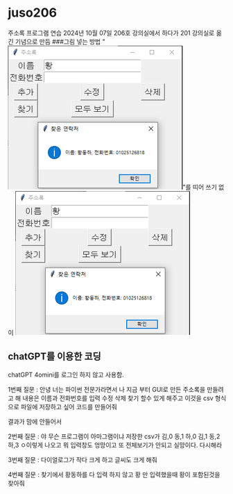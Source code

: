 # juso206
주소록 프로그램 연습 
2024년 10월 07일 206호 강의실에서 하다가 201 강의실로 옮긴 기념으로 만듬
###그림 넣는 방법 
"![image](./img/juso01.png)"를 띠어 쓰기 없이 
![image](./img/juso01.png)



## chatGPT를 이용한 코딩 

chatGPT 4omini를 로그인 하지 않고 사용함. 

1번째 질문 : 안녕 너는 파이썬 전문가라면서 나 지금 부터 GUI로 만든 주소록을 만들려고 해 
내용은 이름과 전화번호를 입력 수정 삭제 찾기 할수 있게 해주고 
이것을 csv 형식으로 파일에 저장하고 싶어 코드를 만들어줘 


결과가 맘에 안들어서 

2번째 질문 : 야 무슨 프로그램이 아마그램이냐 저장한 csv가 김,0
동,1
하,0
김,1
동,2
하,3 ㅇ이렇게 나오고 뭐 입력창도 엉망이고 또 전체보기가 안되고 실망이다. 다시해라 

3번째 질문 : 다이얼로그가 작다 크게 하고 글씨도 크게 해줘

4번째 질문 : 찾기에서 황동하를 다 입력 하지 않고 황 만 입력했을때 황이 포함된것을 찾아줘 



